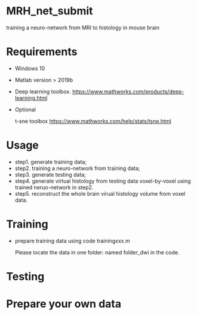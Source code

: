 # MRH_net_submit
training a neuro-network from MRI to histology in mouse brain
# Requirements
- Windows 10
- Matlab version > 2019b 
- Deep learning toolbox.
https://www.mathworks.com/products/deep-learning.html
- Optional

  t-sne toolbox
  https://www.mathworks.com/help/stats/tsne.html

# Usage
- step1. generate training data;
- step2. training a neuro-network from training data;
- step3. generate testing data;
- step4. generate virtual histology from testing data voxel-by-voxel using trained neruo-network in step2.
- step5. reconstruct the whole brain virual histology volume from voxel data.
# Training
- prepare training data using code trainingxxx.m

    Please locate the data in one folder: named folder_dwi in the code.


# Testing
# Prepare your own data
